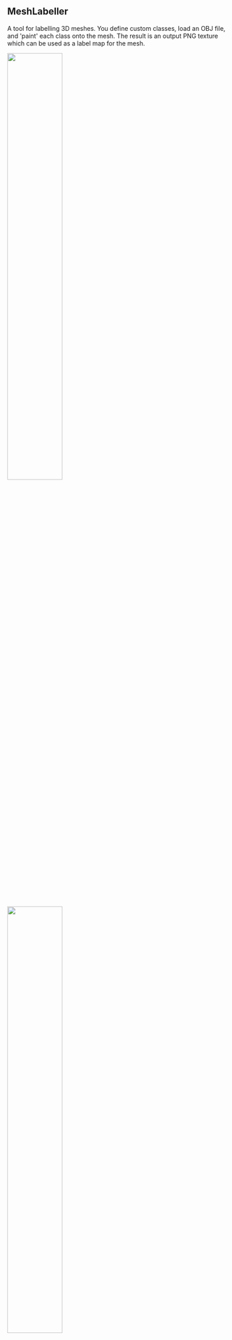 ## MeshLabeller

A tool for labelling 3D meshes. You define custom classes, load an OBJ file, and 'paint' each class onto the mesh.
The result is an output PNG texture which can be used as a label map for the mesh.

<img src="/docs/recording.gif" width="50%"/> <img src="/docs/render.gif" width="50%"/>

## Usage

```python main.py```

This loads the settings defined in `cfgs/default.yaml` - edit this or create your own with custom classes.

## Controls

####Mouse

 Movement     | Response 
 ---          | --- 
 Left click   | Paint at target 
 Middle click | Pan camera about target 
 Right click  | Rotate camera about target 
 Scroll | Change target size OR (if CTRL pressed) Zoom in/out to target 


####Keyboard

Key | Action
--- | ---
`0-9` | Select class
`>` | Next class
`<` | Previous class
`CTRL`/`⌘` | While held, Scroll to zoom
`S` | Save label map as `.png`
`O` | Open new `.obj` file
`Z` | Undo last paint
`P` | Use mouse pan mode
`R` | Start recording / Save recording as `.gif`


## Contribution

## Installation

```python setup.py install```

Tested on Windows 10, MacOS 13.1 [^1].

[^1]: See [`docs/mac_install.md`](docs/mac_install.md) for details of installation on Apple Silicon.
